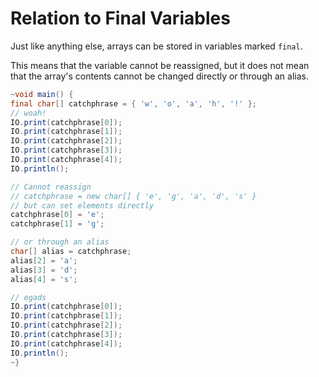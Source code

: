 # Relation to Final Variables

Just like anything else, arrays can be stored in variables marked `final`.

This means that the variable cannot be reassigned, but it does not mean
that the array's contents cannot be changed directly or through an alias.

```java
~void main() {
final char[] catchphrase = { 'w', 'o', 'a', 'h', '!' };
// woah!
IO.print(catchphrase[0]);
IO.print(catchphrase[1]);
IO.print(catchphrase[2]);
IO.print(catchphrase[3]);
IO.print(catchphrase[4]);
IO.println();

// Cannot reassign
// catchphrase = new char[] { 'e', 'g', 'a', 'd', 's' }
// but can set elements directly
catchphrase[0] = 'e';
catchphrase[1] = 'g';

// or through an alias
char[] alias = catchphrase;
alias[2] = 'a';
alias[3] = 'd';
alias[4] = 's';

// egads
IO.print(catchphrase[0]);
IO.print(catchphrase[1]);
IO.print(catchphrase[2]);
IO.print(catchphrase[3]);
IO.print(catchphrase[4]);
IO.println();
~}
```
